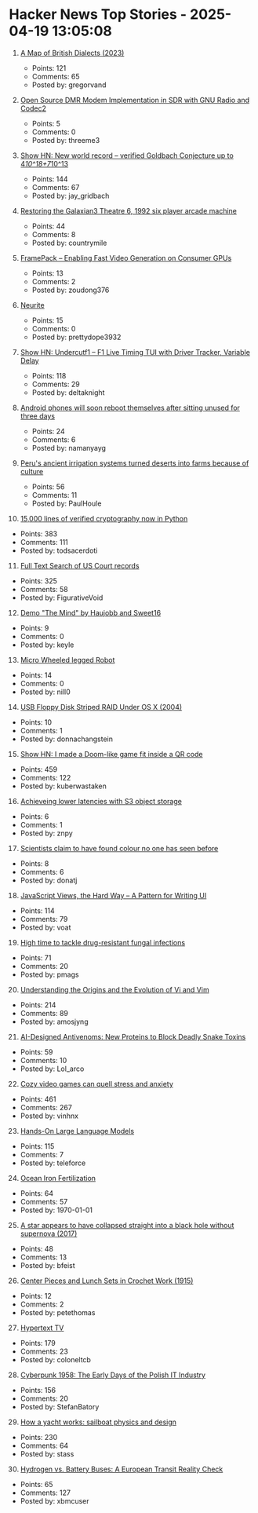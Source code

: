 # Hacker News Top Stories - 2025-04-19 13:05:08

1. [A Map of British Dialects (2023)](https://starkeycomics.com/2023/11/07/map-of-british-english-dialects/)
   - Points: 121
   - Comments: 65
   - Posted by: gregorvand

2. [Open Source DMR Modem Implementation in SDR with GNU Radio and Codec2](https://qradiolink.org/open-source-DMR-transceiver-implementation.html)
   - Points: 5
   - Comments: 0
   - Posted by: threeme3

3. [Show HN: New world record – verified Goldbach Conjecture up to 4*10^18+7*10^13](https://medium.com/@jay_gridbach/grid-computing-shatters-world-record-for-goldbach-conjecture-verification-1ef3dc58a38d)
   - Points: 144
   - Comments: 67
   - Posted by: jay_gridbach

4. [Restoring the Galaxian3 Theatre 6, 1992 six player arcade machine](https://philwip.com/2025/04/14/galaxian-3-project-revival/)
   - Points: 44
   - Comments: 8
   - Posted by: countrymile

5. [FramePack – Enabling Fast Video Generation on Consumer GPUs](https://framepack.co/)
   - Points: 13
   - Comments: 2
   - Posted by: zoudong376

6. [Neurite](https://github.com/satellitecomponent/Neurite)
   - Points: 15
   - Comments: 0
   - Posted by: prettydope3932

7. [Show HN: Undercutf1 – F1 Live Timing TUI with Driver Tracker, Variable Delay](https://github.com/JustAman62/undercut-f1)
   - Points: 118
   - Comments: 29
   - Posted by: deltaknight

8. [Android phones will soon reboot themselves after sitting unused for three days](https://arstechnica.com/gadgets/2025/04/android-phones-will-soon-reboot-themselves-after-sitting-unused-for-3-days/)
   - Points: 24
   - Comments: 6
   - Posted by: namanyayg

9. [Peru's ancient irrigation systems turned deserts into farms because of culture](https://theconversation.com/perus-ancient-irrigation-systems-succeeded-in-turning-deserts-into-farms-because-of-the-culture-without-it-the-systems-failed-251199)
   - Points: 56
   - Comments: 11
   - Posted by: PaulHoule

10. [15,000 lines of verified cryptography now in Python](https://jonathan.protzenko.fr/2025/04/18/python.html)
   - Points: 383
   - Comments: 111
   - Posted by: todsacerdoti

11. [Full Text Search of US Court records](https://www.judyrecords.com/)
   - Points: 325
   - Comments: 58
   - Posted by: FigurativeVoid

12. [Demo "The Mind" by Haujobb and Sweet16](https://www.lexaloffle.com/bbs/?pid=145596)
   - Points: 9
   - Comments: 0
   - Posted by: keyle

13. [Micro Wheeled legged Robot](https://github.com/MuShibo/Micro-Wheeled_leg-Robot)
   - Points: 14
   - Comments: 0
   - Posted by: nill0

14. [USB Floppy Disk Striped RAID Under OS X (2004)](http://web.archive.org/web/20040202110812/http://ohlssonvox.8k.com/fdd_raid.htm)
   - Points: 10
   - Comments: 1
   - Posted by: donnachangstein

15. [Show HN: I made a Doom-like game fit inside a QR code](https://github.com/Kuberwastaken/backdooms)
   - Points: 459
   - Comments: 122
   - Posted by: kuberwastaken

16. [Achieveing lower latencies with S3 object storage](https://spiraldb.com/post/so-you-want-to-use-object-storage)
   - Points: 6
   - Comments: 1
   - Posted by: znpy

17. [Scientists claim to have found colour no one has seen before](https://www.theguardian.com/science/2025/apr/18/scientists-claim-to-have-found-colour-no-one-has-seen-before)
   - Points: 8
   - Comments: 6
   - Posted by: donatj

18. [JavaScript Views, the Hard Way – A Pattern for Writing UI](https://github.com/matthewp/views-the-hard-way)
   - Points: 114
   - Comments: 79
   - Posted by: voat

19. [High time to tackle drug-resistant fungal infections](https://www.nature.com/articles/d41586-025-01177-x)
   - Points: 71
   - Comments: 20
   - Posted by: pmags

20. [Understanding the Origins and the Evolution of Vi and Vim](https://pikuma.com/blog/origins-of-vim-text-editor)
   - Points: 214
   - Comments: 89
   - Posted by: amosjyng

21. [AI-Designed Antivenoms: New Proteins to Block Deadly Snake Toxins](https://plentyofroom.beehiiv.com/p/antivenoms-with-ai-designed-proteins)
   - Points: 59
   - Comments: 10
   - Posted by: Lol_arco

22. [Cozy video games can quell stress and anxiety](https://www.reuters.com/business/retail-consumer/cozy-video-games-can-quell-stress-anxiety-2025-01-27/)
   - Points: 461
   - Comments: 267
   - Posted by: vinhnx

23. [Hands-On Large Language Models](https://github.com/HandsOnLLM/Hands-On-Large-Language-Models)
   - Points: 115
   - Comments: 7
   - Posted by: teleforce

24. [Ocean Iron Fertilization](https://www.whoi.edu/know-your-ocean/ocean-topics/climate-weather/ocean-based-climate-solutions/iron-fertilization/)
   - Points: 64
   - Comments: 57
   - Posted by: 1970-01-01

25. [A star appears to have collapsed straight into a black hole without supernova (2017)](https://science.nasa.gov/missions/hubble/collapsing-star-gives-birth-to-a-black-hole/)
   - Points: 48
   - Comments: 13
   - Posted by: bfeist

26. [Center Pieces and Lunch Sets in Crochet Work (1915)](https://www.gutenberg.org/cache/epub/75880/pg75880-images.html)
   - Points: 12
   - Comments: 2
   - Posted by: petethomas

27. [Hypertext TV](https://hypertext.tv/)
   - Points: 179
   - Comments: 23
   - Posted by: coloneltcb

28. [Cyberpunk 1958: The Early Days of the Polish IT Industry](https://culture.pl/en/article/cyberpunk-1958-the-early-days-of-the-polish-it-industry)
   - Points: 156
   - Comments: 20
   - Posted by: StefanBatory

29. [How a yacht works: sailboat physics and design](https://www.onemetre.net/Design/Design.htm)
   - Points: 230
   - Comments: 64
   - Posted by: stass

30. [Hydrogen vs. Battery Buses: A European Transit Reality Check](https://cleantechnica.com/2025/04/14/hydrogen-vs-battery-buses-a-european-transit-reality-check/)
   - Points: 65
   - Comments: 127
   - Posted by: xbmcuser

